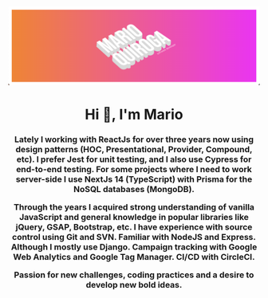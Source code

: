 ![screenshot](/banner.png?raw=true)

<h1 align="center">Hi 👋, I'm Mario</h1>
<h3 align="center">
Lately I working with ReactJs for over three years now using design patterns (HOC, Presentational, Provider, Compound, etc). I prefer Jest for unit testing, and I also use Cypress for end-to-end testing.
For some projects where I need to work server-side I use NextJs 14 (TypeScript) with Prisma for the NoSQL databases (MongoDB).

Through the years I acquired strong understanding of vanilla JavaScript and general knowledge in popular libraries like jQuery, GSAP, Bootstrap, etc.
I have experience with source control using Git and SVN.
Familiar with NodeJS and Express. Although I mostly use Django.
Campaign tracking with Google Web Analytics and Google Tag Manager.
CI/CD with CircleCI.

Passion for new challenges, coding practices and a desire to develop new bold ideas.
</h3>
